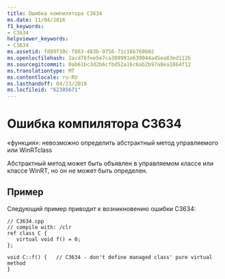 ```yaml
---
title: Ошибка компилятора C3634
ms.date: 11/04/2016
f1_keywords:
- C3634
helpviewer_keywords:
- C3634
ms.assetid: fd09f10c-f863-483b-9756-71c16b760b02
ms.openlocfilehash: 2acd76fee5e7ca309991e639044a45ea83ed112b
ms.sourcegitcommit: 0ab61bc3d2b6cfbd52a16c6ab2b97a8ea1864f12
ms.translationtype: MT
ms.contentlocale: ru-RU
ms.lasthandoff: 04/23/2019
ms.locfileid: "62385671"
---
```

# <a name="compiler-error-c3634"></a>Ошибка компилятора C3634

«функция»: невозможно определить абстрактный метод управляемого или WinRTclass

Абстрактный метод может быть объявлен в управляемом классе или классе WinRT, но он не может быть определен.

## <a name="example"></a>Пример

Следующий пример приводит к возникновению ошибки C3634:

```
// C3634.cpp
// compile with: /clr
ref class C {
   virtual void f() = 0;
};

void C::f() {   // C3634 - don't define managed class' pure virtual method
}
```
